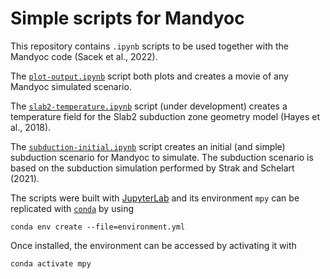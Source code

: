 # Simple scripts for Mandyoc

This repository contains `.ipynb` scripts to be used together with the Mandyoc code (Sacek et al., 2022). 

The [`plot-output.ipynb`](https://github.com/jamisonassuncao/mandyoc-scripts/blob/master/plot-output.ipynb) script both plots and creates a movie of any Mandyoc simulated scenario.

The [`slab2-temperature.ipynb`](https://github.com/jamisonassuncao/mandyoc-scripts/blob/master/slab2-temperature.ipynb) script (under development) creates a temperature field for the Slab2 subduction zone geometry model (Hayes et al., 2018).

The [`subduction-initial.ipynb`](https://github.com/jamisonassuncao/mandyoc-scripts/blob/master/subduction-initial.ipynb) script creates an initial (and simple) subduction scenario for Mandyoc to simulate. The subduction scenario is based on the subduction simulation performed by Strak and Schelart (2021).

The scripts were built with [JupyterLab](https://jupyter.org/) and its environment `mpy` can be replicated with [`conda`](https://docs.conda.io/projects/conda/en/latest/user-guide/tasks/manage-environments.html) by using
```
conda env create --file=environment.yml
```

Once installed, the environment can be accessed by activating it with
```
conda activate mpy
```

